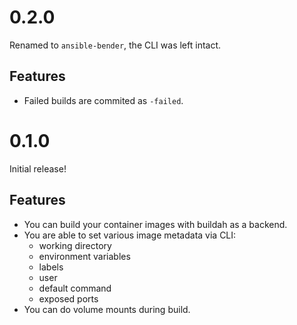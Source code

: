 # 0.2.0

Renamed to `ansible-bender`, the CLI was left intact.


## Features

* Failed builds are commited as `-failed`.


# 0.1.0

Initial release!


## Features

* You can build your container images with buildah as a backend.
* You are able to set various image metadata via CLI:
  * working directory
  * environment variables
  * labels
  * user
  * default command
  * exposed ports
* You can do volume mounts during build.

